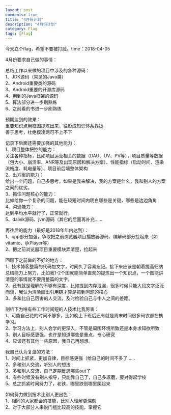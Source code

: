 ```yaml
---
layout: post
comments: true
title: "4月份计划"
description: "4月份计划"
category: Flag
tags: [Flag]
---
```



今天立个flag，希望不要被打脸。time：2018-04-05

4月份要求自己做的事情：

总结工作以来做的项目中涉及的各种源码：    
1、JDK源码（常见的Java类）    
2、Android重要类的源码    
3、Android重要的开源库源码    
4、用到的Java框架的源码    
5、算法部分进一步刷熟练    
6、之前看的书进一步刷熟练    

预期达到的效果：    
重要知识点用框图提炼出来，往形成知识体系靠拢    
善于思考，杜绝模凌两可不上不下    


记录下后面还需要加强的其他能力：    
1、项目整体把控的能力：    
关注各种指标，比如项目运营相关的数据（DAU、UV、PV等），项目质量等数据（包大小、崩溃率、ANR等及出现原因和解决方案）、性能指标（启动时间、渲染流畅度、耗电量等）、项目前后端整体架构        
2、出方案的能力：    
给出一个问题，自己多思考，如果是我来解决，我的方案是什么，我和别人的方案之间的优劣。    
3、抓住问题核心的能力：    
比如给你一个复杂的问题，能在较短时间内明白哪些是关键，哪些是边边角角    
4、沟通能力：    
达到平均水平就行了，正常就行。    
5、dalvik源码、jvm源码（其它的后面再补充……


再往后的能力（最好是2018年年内达到）：    
1、cpp部分加强，争取把之前浏览器项目播放器源码、编解码部分捡起来（如vitamio、ijkPlayer等）    
2、把之前浏览器项目重要模块弄清楚，捡起来    


回顾下之前做的不好的地方：    
1、技术博客整篇的代码加文字，时间久了容易忘记。接下来应该是朝着提高归纳总结能力上努力，比如我1-2个图就能简单直观的提炼出一个知识点，一个图能讲清楚的事情就不要用整篇的文字。    
2、还有就是理解的不够有深度，比如提到内存泄漏，很多时候只能大段文字泛泛而谈，我认为清晰画出引用链才算是抓到问题的核心        
3、多和比自己厉害的人交流，及时检验自己与牛人之间的差距。    

剖析下为啥有些工作时间短的人技术比我厉害：    
1、可能自己花的时间不够多，比如晚上下班后还有就是周末时间很多码农都在搞学习。    
2、学习方法上，别人会学的更深入，不管是周围环境所致还是本身求知欲所致    
3、别人目标感更强，也许是知道哪些是重点，专心研究    
4、应该还有其他一些原因，我自己再想想。    

我自己认为复盘的方法：    
1、时间上抓紧，更加自律，目标感更强（给自己的时间不多了……    
2、多和别人交流，听别人的想法        
3、多和别人交流，自己定期反思哪些out了        
4、有些时候没有别人指导，只能靠自己了，自己多琢磨，要对得起学校    
5、总之抓紧时间努力了，老铁，哪里跌倒哪里爬起来        

如何努力做到技术比别人更出色：    
1、相同的大家都会的技能，比别人理解更深刻    
2、对于大部分人来说门槛比较高的技能，掌握它    

